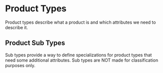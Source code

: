 # Product Types

Product types describe what a product is and which attributes we need to describe it.

## Product Sub Types

Sub types provide a way to define specializations for product types that need some additional attributes. Sub types
are NOT made for classification purposes only.